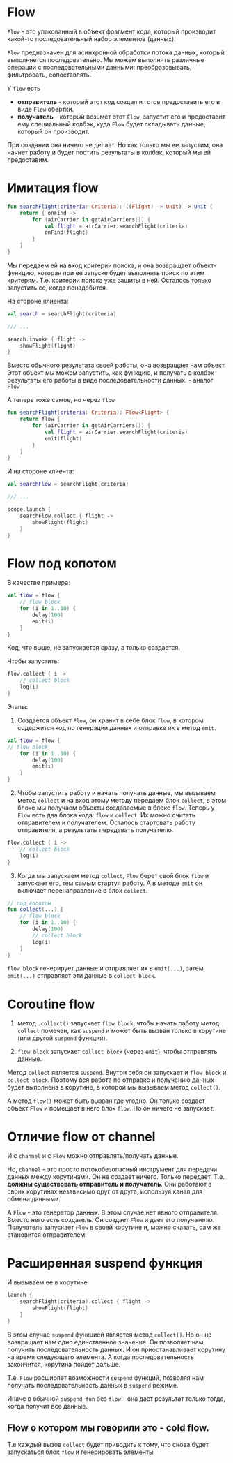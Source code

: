 # Flow

`Flow` - это упакованный в объект фрагмент кода, который производит какой-то последовательный набор
элементов (данных).

`Flow` предназначен для асинхронной обработки потока данных, который выполняется последовательно. Мы
можем выполнять различные операции с последовательными данными: преобразовывать, фильтровать,
сопоставлять.

У `flow` есть

* **отправитель** - который этот код создал и готов предоставить его в виде `Flow` обертки.
* **получатель** - который возьмет этот `Flow`, запустит его и предоставит ему специальный колбэк,
  куда `Flow` будет складывать данные, который он производит.

При создании она ничего не делает. Но как только мы ее запустим, она начнет работу и будет постить
результаты в колбэк, который мы ей предоставим.

# Имитация flow

```kotlin
fun searchFlight(criteria: Criteria): ((Flight) -> Unit) -> Unit {
    return { onFind ->
        for (airCarrier in getAirCarriers()) {
            val flight = airCarrier.searchFlight(criteria)
            onFind(flight)
        }
    }
}
```

Мы передаем ей на вход критерии поиска, и она возвращает объект-функцию, которая при ее запуске
будет выполнять поиск по этим критерям. Т.е. критерии поиска уже зашиты в ней. Осталось только
запустить ее, когда понадобится.

На стороне клиента:

```kotlin
val search = searchFlight(criteria)

/// ...

search.invoke { flight ->
    showFlight(flight)
}
```

Вместо обычного результата своей работы, она возвращает нам объект. Этот объект мы можем запустить,
как функцию, и получать в колбэк результаты его работы в виде последовательности данных. -
аналог `Flow`

А теперь тоже самое, но через `flow`

```kotlin
fun searchFlight(criteria: Criteria): Flow<Flight> {
    return flow {
        for (airCarrier in getAirCarriers()) {
            val flight = airCarrier.searchFlight(criteria)
            emit(flight)
        }
    }
}
```

И на стороне клиента:

```kotlin
val searchFlow = searchFlight(criteria)

/// ...

scope.launch {
    searchFlow.collect { flight ->
        showFlight(flight)
    }
}
```

# Flow под копотом

В качестве примера:

```kotlin
val flow = flow {
    // flow block
    for (i in 1..10) {
        delay(100)
        emit(i)
    }
}
```

Код, что выше, не запускается сразу, а только создается.

Чтобы запустить:

```kotlin
flow.collect { i ->
    // collect block
    log(i)
}
```

Этапы:

1. Создается объект `Flow`, он хранит в себе блок `flow`, в котором содержится код по генерации
   данных и отправке их в метод `emit`.

```kotlin
val flow = flow {
// flow block
    for (i in 1..10) {
        delay(100)
        emit(i)
    }
}
```

2. Чтобы запустить работу и начать получать данные, мы вызываем метод `collect` и на вход
   этому методу передаем блок `collect`, в этом блоке мы получаем объекты создаваемые в блоке
   `flow`. Теперь у `Flow` есть два блока кода: `flow` и `collect`. Их можно считать отправителем и
   получателем. Осталось стартовать работу отправителя, а результаты передавать получателю.

```kotlin
flow.collect { i ->
    // collect block
    log(i)
}
```

3. Когда мы запускаем метод `collect`, `Flow` берет свой блок `flow` и запускает его, тем самым
   стартуя работу. А в методе `emit` он включает перенаправление в блок `collect`.

```kotlin
// под копотом
fun collect(...) {
    // flow block
    for (i in 1..10) {
        delay(100)
        // collect block
        log(i)
    }
}
```

`flow block` генерирует данные и отправляет их в `emit(...)`, затем `emit(...)` отправляет эти
данные в `collect block`.

# Coroutine flow

1. метод `.collect()` запускает `flow block`, чтобы начать работу
   метод `collect` помечен, как `suspend` и может быть вызван только в корутине (или
   другой `suspend` функции).

2. `flow block` запускает `collect block` (через `emit`), чтобы отправлять данные.

Метод `collect` является `suspend`. Внутри себя он запускает и `flow block` и `collect block`.
Поэтому вся работа по отправке и получению данных будет выполнена в корутине, в которой мы вызываем
метод `collect()`.

А метод `flow()` может быть вызван где угодно. Он только создает объект `Flow` и помещает в него
блок `flow`. Но он ничего не запускает.

# Отличие flow от channel

И с `channel` и с `Flow` можно отправлять/получать данные.

Но, `channel` - это просто потокобезопасный инструмент для передачи данных между корутинами. Он не
создает ничего. Только передает. Т.е. **должны существовать отправитель и получатель**. Они работают
в своих корутинах независимо друг от друга, используя канал для обмена данными.

А `Flow` - это генератор данных. В этом случае нет явного отправителя. Вместо него есть создатель.
Он создает `Flow` и дает его получателю. Получатель запускает `Flow` в своей корутине и, можно
сказать,
сам же становится отправителем.

# Расширенная suspend функция

И вызываем ее в корутине

```kotlin
launch {
    searchFlight(criteria).collect { flight ->
        showFlight(flight)
    }
}
```

В этом случае `suspend` функцией является метод `collect()`. Но он не возвращает нам одно
единственное значение. Он позволяет нам получить последовательность данных. И он приостанавливает
корутину на время следующего элемента. А когда последовательность закончится, корутина пойдет
дальше.

Т.е. `Flow` расширяет возможности `suspend` функций, позволяя нам получать последовательность данных
в `suspend` режиме.

Иначе в обычной `suspend fun` без `flow` - она даст результат только тогда, когда получит все
данные.

## Flow о котором мы говорили это - cold flow.

Т.е каждый вызов `collect` будет приводить к тому, что снова будет запускаться блок `flow` и
генерировать элементы